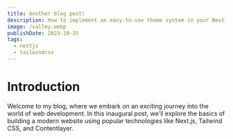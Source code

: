 ```yaml
---
title: Another blog post!
description: How to implement an easy-to-use theme system in your NextJS with app router application using Next Theme Kit and TailwindCSS in a couple of steps.
image: /valley.webp
publishDate: 2023-10-25
tags:
  - nextjs
  - tailwindcss
---
```


# Introduction

Welcome to my blog, where we embark on an exciting journey into the world of web development. In this inaugural post, we'll explore the basics of building a modern website using popular technologies like Next.js, Tailwind CSS, and Contentlayer.
